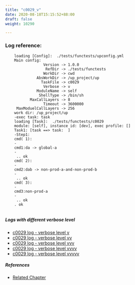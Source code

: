 ```yaml
---
title: "c0029_v"
date: 2020-08-18T15:15:52+88:00
draft: false
weight: 10290

---
```


### Log reference: <no value>

```
    loading [Config]:  ./tests/functests/upconfig.yml
    Main config:
                 Version -> 1.0.0
                  RefDir -> ./tests/functests
                 WorkDir -> cwd
              AbsWorkDir -> /up_project/up
                TaskFile -> c0029
                 Verbose -> v
              ModuleName -> self
               ShellType -> /bin/sh
           MaxCallLayers -> 8
                 Timeout -> 3600000
     MaxModuelCallLayers -> 256
    work dir: /up_project/up
    -exec task: task
    loading [Task]:  ./tests/functests/c0029
    module: [self], instance id: [dev], exec profile: []
    Task1: [task ==> task:  ]
    -Step1:
    cmd( 1):
    -
    cmd1:da -> global-a
    -
     .. ok
    cmd( 2):
    -
    cmd2:dab -> non-prod-a-and-non-prod-b
    -
     .. ok
    cmd( 3):
    -
    cmd3:non-prod-a
    -
     .. ok
    . ok
    
```

##### Logs with different verbose level
* [c0029 log - verbose level v](../../logs/c0029_v)
* [c0029 log - verbose level vv](../../logs/c0029_vv)
* [c0029 log - verbose level vvv](../../logs/c0029_vvv)
* [c0029 log - verbose level vvvv](../../logs/c0029_vvvv)
* [c0029 log - verbose level vvvvv](../../logs/c0029_vvvvv)

##### References
* [Related Chapter](../../dvars/c0029)
